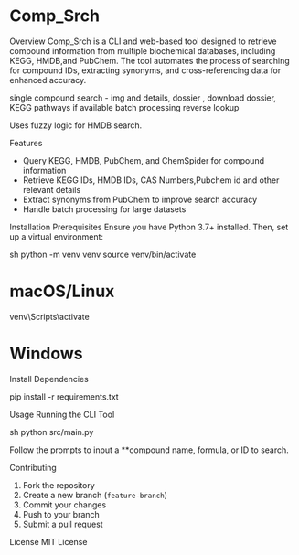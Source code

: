 # Comp_Srch


Overview
Comp_Srch is a CLI and web-based tool designed to retrieve compound information from multiple biochemical databases, including KEGG, HMDB,and PubChem. The tool automates the process of searching for compound IDs, extracting synonyms, and cross-referencing data for enhanced accuracy.

single compound search - img and details, dossier , download dossier, KEGG pathways if available 
batch processing
reverse lookup 

Uses fuzzy logic for HMDB search.

Features
- Query KEGG, HMDB, PubChem, and ChemSpider for compound information
- Retrieve KEGG IDs, HMDB IDs, CAS Numbers,Pubchem id and other relevant details
- Extract synonyms from PubChem to improve search accuracy
- Handle batch processing for large datasets


Installation
Prerequisites
Ensure you have Python 3.7+ installed. Then, set up a virtual environment:

sh
python -m venv venv
source venv/bin/activate 
# macOS/Linux
venv\Scripts\activate   
# Windows


Install Dependencies

pip install -r requirements.txt


Usage
Running the CLI Tool

sh
python src/main.py

Follow the prompts to input a **compound name, formula, or ID to search.


 Contributing
1. Fork the repository
2. Create a new branch (`feature-branch`)
3. Commit your changes
4. Push to your branch
5. Submit a pull request










License
MIT License


